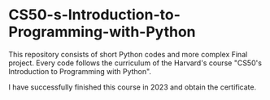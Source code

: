 # CS50-s-Introduction-to-Programming-with-Python
This repository consists of short Python codes and more complex Final project. Every code follows the curriculum of the Harvard's course "CS50's Introduction to Programming with Python".

I have successfully finished this course in 2023 and obtain the certificate.
